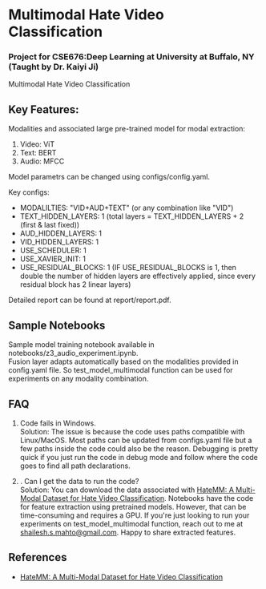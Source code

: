 # Multimodal Hate Video Classification
### Project for CSE676:Deep Learning at University at Buffalo, NY (Taught by Dr. Kaiyi Ji)

Multimodal Hate Video Classification


## Key Features:   
Modalities and associated large pre-trained model for modal extraction:
1. Video: ViT 
1. Text: BERT
1. Audio: MFCC

Model parametrs can be changed using configs/config.yaml.       

Key configs: 
- MODALILTIES: "VID+AUD+TEXT" (or any combination like "VID")
- TEXT_HIDDEN_LAYERS: 1 (total layers = TEXT_HIDDEN_LAYERS + 2 (first & last fixed))
- AUD_HIDDEN_LAYERS: 1
- VID_HIDDEN_LAYERS: 1
- USE_SCHEDULER: 1
- USE_XAVIER_INIT: 1
- USE_RESIDUAL_BLOCKS: 1 (IF USE_RESIDUAL_BLOCKS is 1, then double the number of hidden layers are effectively applied, since every residual block has 2 linear layers)

Detailed report can be found at report/report.pdf.

## Sample Notebooks
Sample model training notebook available in notebooks/z3_audio_experiment.ipynb.     
Fusion layer adapts automatically based on the modalities provided in config.yaml file. So test_model_multimodal function can be used for experiments on any modality combination.     

    

## FAQ

1. Code fails in Windows.    
Solution: The issue is because the code uses paths compatible with Linux/MacOS. Most paths can be updated from configs.yaml file but a few paths inside the code could also be the reason. Debugging is pretty quick if you just run the code in debug mode and follow where the code goes to find all path declarations. 

1. . Can I get the data to run the code?    
Solution: You can download the data associated with [HateMM: A Multi-Modal Dataset for Hate Video Classification](https://arxiv.org/abs/2305.03915). Notebooks have the code for feature extraction using pretrained models. However, that can be time-consuming and requires a GPU. If you're just looking to run your experiments on test_model_multimodal function, reach out to me at [shailesh.s.mahto@gmail.com](mailto:shailesh.s.mahto@gmail.com). Happy to share extracted features.



## References 

- [HateMM: A Multi-Modal Dataset for Hate Video Classification](https://arxiv.org/abs/2305.03915)